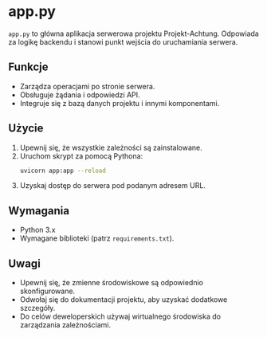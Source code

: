 # app.py

`app.py` to główna aplikacja serwerowa projektu Projekt-Achtung. Odpowiada za logikę backendu i stanowi punkt wejścia do uruchamiania serwera.

## Funkcje
- Zarządza operacjami po stronie serwera.
- Obsługuje żądania i odpowiedzi API.
- Integruje się z bazą danych projektu i innymi komponentami.

## Użycie
1. Upewnij się, że wszystkie zależności są zainstalowane.
2. Uruchom skrypt za pomocą Pythona:
    ```bash
    uvicorn app:app --reload
    ```
3. Uzyskaj dostęp do serwera pod podanym adresem URL.

## Wymagania
- Python 3.x
- Wymagane biblioteki (patrz `requirements.txt`).

## Uwagi
- Upewnij się, że zmienne środowiskowe są odpowiednio skonfigurowane.
- Odwołaj się do dokumentacji projektu, aby uzyskać dodatkowe szczegóły.
- Do celów deweloperskich używaj wirtualnego środowiska do zarządzania zależnościami.